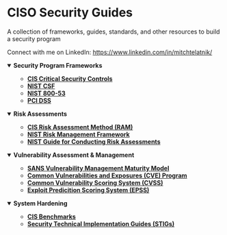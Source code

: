 # CISO Security Guides
A collection of frameworks, guides, standards, and other resources to build a security program

Connect with me on LinkedIn: https://www.linkedin.com/in/mitchtelatnik/

<details open>
    <summary><b>Security Program Frameworks</b></summary>
    <ul>
        <ul>
            <li><b><a href="https://www.cisecurity.org/controls_pre">CIS Critical Security Controls</a></b><i></i></li>
            <li><b><a href="https://www.nist.gov/cyberframework">NIST CSF</a></b><i></i></li>
            <li><b><a href="https://csrc.nist.gov/publications/detail/sp/800-53/rev-5/final">NIST 800-53</a></b><i></i></li>
            <li><b><a href="https://www.pcisecuritystandards.org/">PCI DSS</a></b><i></i></li>
        </ul>
    </ul>        
</details>

<details open>
    <summary><b>Risk Assessments</b></summary>
    <ul>
        <ul>
            <li><b><a href="https://www.cisecurity.org/insights/white-papers/cis-ram-risk-assessment-method">CIS Risk Assessment Method (RAM)</a></b><i></i></li>
            <li><b><a href="https://csrc.nist.gov/projects/risk-management/about-rmf">NIST Risk Management Framework</a></b><i></i></li>
            <li><b><a href="https://csrc.nist.gov/publications/detail/sp/800-30/rev-1/final">NIST Guide for Conducting Risk Assessments</a></b><i></i></li>
        </ul>
    </ul>        
</details>

<details open>
    <summary><b>Vulnerability Assessment & Management</b></summary>
    <ul>
        <ul>
            <li><b><a href="https://www.sans.org/blog/vulnerability-management-maturity-model/">SANS Vulnerability Management Maturity Model</a></b><i></i></li>
            <li><b><a href="https://www.cve.org/">Common Vulnerabilities and Exposures (CVE) Program</a></b><i></i></li>
            <li><b><a href="https://www.first.org/cvss/user-guide">Common Vulnerability Scoring System (CVSS) </a></b><i></i></li>
            <li><b><a href="https://www.first.org/epss/user-guide">Exploit Predicition Scoring System (EPSS) </a></b><i></i></li>
        </ul>
    </ul>        
</details>

<details open>
    <summary><b>System Hardening</b></summary>
    <ul>
        <ul>
            <li><b><a href="https://www.cisecurity.org/cis-benchmarks">CIS Benchmarks</a></b><i></i></li>
            <li><b><a href="https://public.cyber.mil/stigs/downloads/">Security Technical Implementation Guides (STIGs)</a></b><i></i></li>
        </ul>
    </ul>        
</details>
